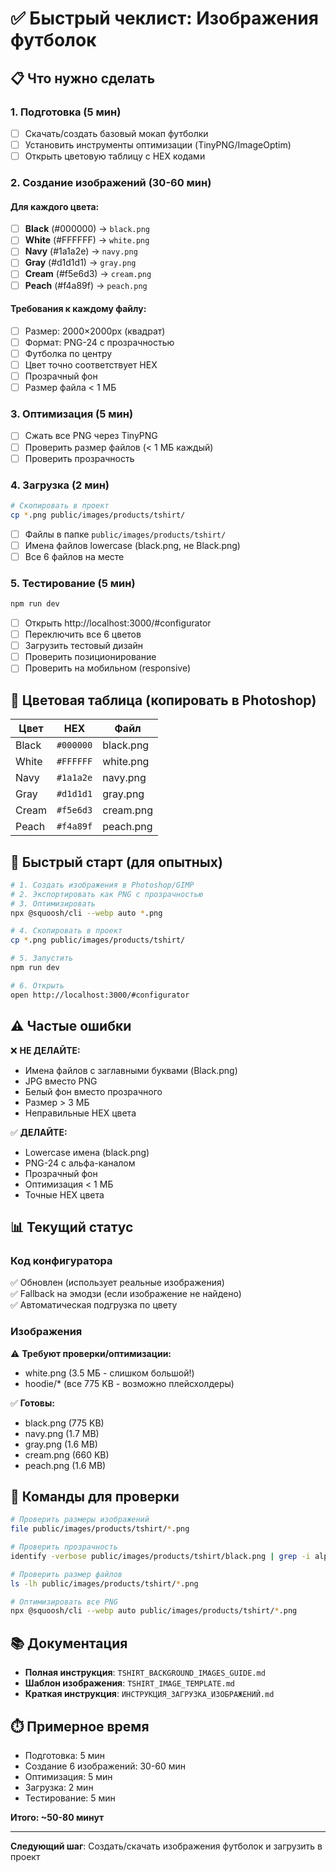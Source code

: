 # ✅ Быстрый чеклист: Изображения футболок

## 📋 Что нужно сделать

### 1. Подготовка (5 мин)
- [ ] Скачать/создать базовый мокап футболки
- [ ] Установить инструменты оптимизации (TinyPNG/ImageOptim)
- [ ] Открыть цветовую таблицу с HEX кодами

### 2. Создание изображений (30-60 мин)

#### Для каждого цвета:
- [ ] **Black** (#000000) → `black.png`
- [ ] **White** (#FFFFFF) → `white.png`
- [ ] **Navy** (#1a1a2e) → `navy.png`
- [ ] **Gray** (#d1d1d1) → `gray.png`
- [ ] **Cream** (#f5e6d3) → `cream.png`
- [ ] **Peach** (#f4a89f) → `peach.png`

#### Требования к каждому файлу:
- [ ] Размер: 2000×2000px (квадрат)
- [ ] Формат: PNG-24 с прозрачностью
- [ ] Футболка по центру
- [ ] Цвет точно соответствует HEX
- [ ] Прозрачный фон
- [ ] Размер файла < 1 МБ

### 3. Оптимизация (5 мин)
- [ ] Сжать все PNG через TinyPNG
- [ ] Проверить размер файлов (< 1 МБ каждый)
- [ ] Проверить прозрачность

### 4. Загрузка (2 мин)
```bash
# Скопировать в проект
cp *.png public/images/products/tshirt/
```

- [ ] Файлы в папке `public/images/products/tshirt/`
- [ ] Имена файлов lowercase (black.png, не Black.png)
- [ ] Все 6 файлов на месте

### 5. Тестирование (5 мин)
```bash
npm run dev
```

- [ ] Открыть http://localhost:3000/#configurator
- [ ] Переключить все 6 цветов
- [ ] Загрузить тестовый дизайн
- [ ] Проверить позиционирование
- [ ] Проверить на мобильном (responsive)

## 🎨 Цветовая таблица (копировать в Photoshop)

| Цвет | HEX | Файл |
|------|-----|------|
| Black | `#000000` | black.png |
| White | `#FFFFFF` | white.png |
| Navy | `#1a1a2e` | navy.png |
| Gray | `#d1d1d1` | gray.png |
| Cream | `#f5e6d3` | cream.png |
| Peach | `#f4a89f` | peach.png |

## 🚀 Быстрый старт (для опытных)

```bash
# 1. Создать изображения в Photoshop/GIMP
# 2. Экспортировать как PNG с прозрачностью
# 3. Оптимизировать
npx @squoosh/cli --webp auto *.png

# 4. Скопировать в проект
cp *.png public/images/products/tshirt/

# 5. Запустить
npm run dev

# 6. Открыть
open http://localhost:3000/#configurator
```

## ⚠️ Частые ошибки

❌ **НЕ ДЕЛАЙТЕ:**
- Имена файлов с заглавными буквами (Black.png)
- JPG вместо PNG
- Белый фон вместо прозрачного
- Размер > 3 МБ
- Неправильные HEX цвета

✅ **ДЕЛАЙТЕ:**
- Lowercase имена (black.png)
- PNG-24 с альфа-каналом
- Прозрачный фон
- Оптимизация < 1 МБ
- Точные HEX цвета

## 📊 Текущий статус

### Код конфигуратора
✅ Обновлен (использует реальные изображения)  
✅ Fallback на эмодзи (если изображение не найдено)  
✅ Автоматическая подгрузка по цвету  

### Изображения
⚠️ **Требуют проверки/оптимизации:**
- white.png (3.5 МБ - слишком большой!)
- hoodie/* (все 775 KB - возможно плейсхолдеры)

✅ **Готовы:**
- black.png (775 KB)
- navy.png (1.7 MB)
- gray.png (1.6 MB)
- cream.png (660 KB)
- peach.png (1.6 MB)

## 🔧 Команды для проверки

```bash
# Проверить размеры изображений
file public/images/products/tshirt/*.png

# Проверить прозрачность
identify -verbose public/images/products/tshirt/black.png | grep -i alpha

# Проверить размер файлов
ls -lh public/images/products/tshirt/*.png

# Оптимизировать все PNG
npx @squoosh/cli --webp auto public/images/products/tshirt/*.png
```

## 📚 Документация

- **Полная инструкция**: `TSHIRT_BACKGROUND_IMAGES_GUIDE.md`
- **Шаблон изображения**: `TSHIRT_IMAGE_TEMPLATE.md`
- **Краткая инструкция**: `ИНСТРУКЦИЯ_ЗАГРУЗКА_ИЗОБРАЖЕНИЙ.md`

## ⏱️ Примерное время

- Подготовка: 5 мин
- Создание 6 изображений: 30-60 мин
- Оптимизация: 5 мин
- Загрузка: 2 мин
- Тестирование: 5 мин

**Итого: ~50-80 минут**

---

**Следующий шаг**: Создать/скачать изображения футболок и загрузить в проект
